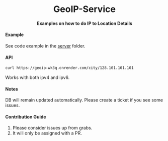 <h1 align="center">GeoIP-Service</h1>
<h4 align="center">Examples on how to do IP to Location Details </h4>

#### Example
See code example in the [server](./server/app.js) folder.

#### API

```sh
curl https://geoip-wk3q.onrender.com/city/128.101.101.101
```

Works with both ipv4 and ipv6.

#### Notes

DB will remain updated automatically. Please create a ticket if you see some issues.


#### Contribution Guide
1. Please consider issues up from grabs.
2. It will only be assigned with a PR.
